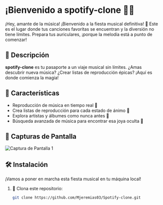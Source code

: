 # ¡Bienvenido a **spotify-clone** 🚀🎶

¡Hey, amante de la música! ¡Bienvenido a la fiesta musical definitiva! 🎉 Este es el lugar donde tus canciones favoritas se encuentran y la diversión no tiene límites. Prepara tus auriculares, ¡porque la melodía está a punto de comenzar!

## 🚀 Descripción

**spotify-clone** es tu pasaporte a un viaje musical sin límites. ¿Amas descubrir nueva música? ¿Crear listas de reproducción épicas? ¡Aquí es donde comienza la magia!

## 🎸 Características

- Reproducción de música en tiempo real 🎵
- Crea listas de reproducción para cada estado de ánimo 🎉
- Explora artistas y álbumes como nunca antes 🚀
- Búsqueda avanzada de música para encontrar esa joya oculta 💎

## 📸 Capturas de Pantalla

![Captura de Pantalla 1](/spotify.png)


## 🛠 Instalación

¡Vamos a poner en marcha esta fiesta musical en tu máquina local!

1. 🕺 Clona este repositorio:

   ```bash
   git clone https://github.com/Mjeremias03/Spotify-clone.git
